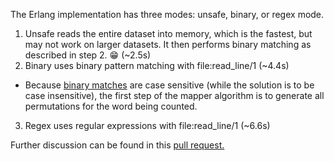The Erlang implementation has three modes: unsafe, binary, or regex mode.

1. Unsafe reads the entire dataset into memory, which is the fastest, but may not work on larger datasets. It then performs binary matching as described in step 2. :grin: (~2.5s)
2. Binary uses binary pattern matching with file:read_line/1 (~4.4s)
  * Because [binary matches](http://www.erlang.org/doc/efficiency_guide/binaryhandling.html) are case sensitive (while the solution is to be case insensitive),
    the first step of the mapper algorithm is to generate all permutations for the word being counted.
3. Regex uses regular expressions with file:read_line/1 (~6.6s)

Further discussion can be found in this [pull request.](https://github.com/dimroc/etl-language-comparison/pull/10)
